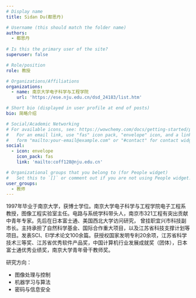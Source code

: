 ```yaml
---
# Display name
title: Sidan Du(都思丹)

# Username (this should match the folder name)
authors:
  - 都思丹
  
# Is this the primary user of the site?
superuser: false

# Role/position
role: 教授

# Organizations/Affiliations
organizations:
  - name: 南京大学电子科学与工程学院
    url: 'https://ese.nju.edu.cn/dsd_24183/list.htm'

# Short bio (displayed in user profile at end of posts)
bio: 简略介绍

# Social/Academic Networking
# For available icons, see: https://wowchemy.com/docs/getting-started/page-builder/#icons
#   For an email link, use "fas" icon pack, "envelope" icon, and a link in the
#   form "mailto:your-email@example.com" or "#contact" for contact widget.
social:
  - icon: envelope
    icon_pack: fas
    link: 'mailto:coff128@nju.edu.cn'

# Organizational groups that you belong to (for People widget)
#   Set this to `[]` or comment out if you are not using People widget.
user_groups:
  - 教师
---
```


1997年毕业于南京大学，获博士学位。南京大学电子科学与工程学院电子工程系教授，图像工程实验室主任。电路与系统学科带头人，南京市321工程有突出贡献中青年专家。先后在日本富士通、美国西北大学访问研究， 曾挂职宜兴市科技副市长。主持承担了自然科学基金、国际合作重大项目，以及江苏省科技支撑计划等项目。发表SCI、EI学术论文100余篇。获授权国家发明专利20余项，江苏省科学技术三等奖、江苏省优秀软件产品奖，中国计算机行业发展成就奖（团体），日本富士通优秀业绩奖，南京大学青年骨干教师奖。

研究方向：
  - 图像处理与控制
  - 机器学习与算法
  - 密码与信息安全
